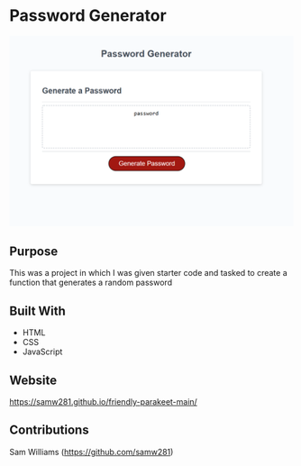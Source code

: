 # Password Generator
![Password Generator Screenshot](/assets/images/password-generator-screenshot.png)
## Purpose
This was a project in which I was given starter code and tasked to create a function that generates a random password

## Built With
* HTML
* CSS
* JavaScript

## Website
https://samw281.github.io/friendly-parakeet-main/

## Contributions
Sam Williams (https://github.com/samw281)
